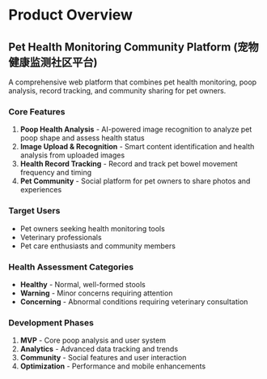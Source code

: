 # Product Overview

## Pet Health Monitoring Community Platform (宠物健康监测社区平台)

A comprehensive web platform that combines pet health monitoring, poop analysis, record tracking, and community sharing for pet owners.

### Core Features

1. **Poop Health Analysis** - AI-powered image recognition to analyze pet poop shape and assess health status
2. **Image Upload & Recognition** - Smart content identification and health analysis from uploaded images  
3. **Health Record Tracking** - Record and track pet bowel movement frequency and timing
4. **Pet Community** - Social platform for pet owners to share photos and experiences

### Target Users
- Pet owners seeking health monitoring tools
- Veterinary professionals
- Pet care enthusiasts and community members

### Health Assessment Categories
- **Healthy** - Normal, well-formed stools
- **Warning** - Minor concerns requiring attention
- **Concerning** - Abnormal conditions requiring veterinary consultation

### Development Phases
1. **MVP** - Core poop analysis and user system
2. **Analytics** - Advanced data tracking and trends
3. **Community** - Social features and user interaction
4. **Optimization** - Performance and mobile enhancements